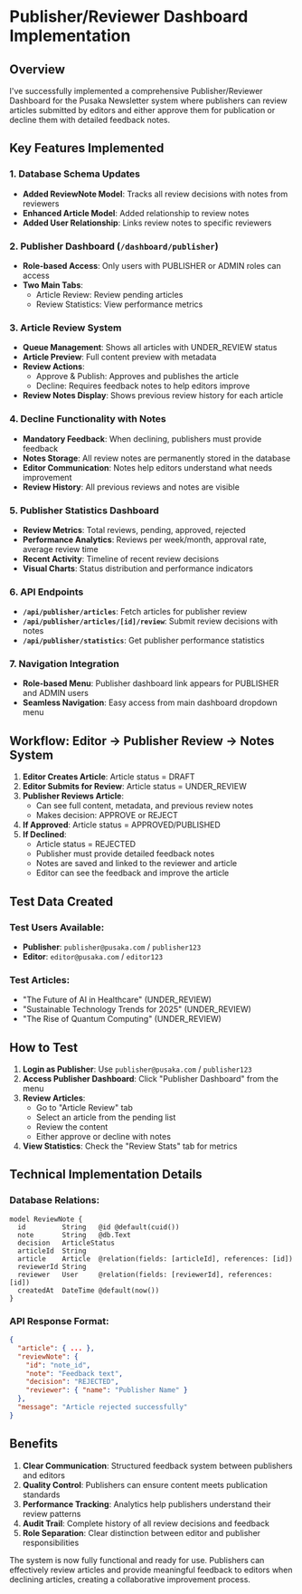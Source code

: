 # Publisher/Reviewer Dashboard Implementation

## Overview
I've successfully implemented a comprehensive Publisher/Reviewer Dashboard for the Pusaka Newsletter system where publishers can review articles submitted by editors and either approve them for publication or decline them with detailed feedback notes.

## Key Features Implemented

### 1. Database Schema Updates
- **Added ReviewNote Model**: Tracks all review decisions with notes from reviewers
- **Enhanced Article Model**: Added relationship to review notes
- **Added User Relationship**: Links review notes to specific reviewers

### 2. Publisher Dashboard (`/dashboard/publisher`)
- **Role-based Access**: Only users with PUBLISHER or ADMIN roles can access
- **Two Main Tabs**:
  - Article Review: Review pending articles
  - Review Statistics: View performance metrics

### 3. Article Review System
- **Queue Management**: Shows all articles with UNDER_REVIEW status
- **Article Preview**: Full content preview with metadata
- **Review Actions**: 
  - Approve & Publish: Approves and publishes the article
  - Decline: Requires feedback notes to help editors improve
- **Review Notes Display**: Shows previous review history for each article

### 4. Decline Functionality with Notes
- **Mandatory Feedback**: When declining, publishers must provide feedback
- **Notes Storage**: All review notes are permanently stored in the database
- **Editor Communication**: Notes help editors understand what needs improvement
- **Review History**: All previous reviews and notes are visible

### 5. Publisher Statistics Dashboard
- **Review Metrics**: Total reviews, pending, approved, rejected
- **Performance Analytics**: Reviews per week/month, approval rate, average review time
- **Recent Activity**: Timeline of recent review decisions
- **Visual Charts**: Status distribution and performance indicators

### 6. API Endpoints
- **`/api/publisher/articles`**: Fetch articles for publisher review
- **`/api/publisher/articles/[id]/review`**: Submit review decisions with notes
- **`/api/publisher/statistics`**: Get publisher performance statistics

### 7. Navigation Integration
- **Role-based Menu**: Publisher dashboard link appears for PUBLISHER and ADMIN users
- **Seamless Navigation**: Easy access from main dashboard dropdown menu

## Workflow: Editor → Publisher Review → Notes System

1. **Editor Creates Article**: Article status = DRAFT
2. **Editor Submits for Review**: Article status = UNDER_REVIEW
3. **Publisher Reviews Article**: 
   - Can see full content, metadata, and previous review notes
   - Makes decision: APPROVE or REJECT
4. **If Approved**: Article status = APPROVED/PUBLISHED
5. **If Declined**: 
   - Article status = REJECTED
   - Publisher must provide detailed feedback notes
   - Notes are saved and linked to the reviewer and article
   - Editor can see the feedback and improve the article

## Test Data Created

### Test Users Available:
- **Publisher**: `publisher@pusaka.com` / `publisher123`
- **Editor**: `editor@pusaka.com` / `editor123`

### Test Articles:
- "The Future of AI in Healthcare" (UNDER_REVIEW)
- "Sustainable Technology Trends for 2025" (UNDER_REVIEW)  
- "The Rise of Quantum Computing" (UNDER_REVIEW)

## How to Test

1. **Login as Publisher**: Use `publisher@pusaka.com` / `publisher123`
2. **Access Publisher Dashboard**: Click "Publisher Dashboard" from the menu
3. **Review Articles**: 
   - Go to "Article Review" tab
   - Select an article from the pending list
   - Review the content
   - Either approve or decline with notes
4. **View Statistics**: Check the "Review Stats" tab for metrics

## Technical Implementation Details

### Database Relations:
```prisma
model ReviewNote {
  id         String   @id @default(cuid())
  note       String   @db.Text
  decision   ArticleStatus
  articleId  String
  article    Article  @relation(fields: [articleId], references: [id])
  reviewerId String
  reviewer   User     @relation(fields: [reviewerId], references: [id])
  createdAt  DateTime @default(now())
}
```

### API Response Format:
```json
{
  "article": { ... },
  "reviewNote": {
    "id": "note_id",
    "note": "Feedback text",
    "decision": "REJECTED",
    "reviewer": { "name": "Publisher Name" }
  },
  "message": "Article rejected successfully"
}
```

## Benefits

1. **Clear Communication**: Structured feedback system between publishers and editors
2. **Quality Control**: Publishers can ensure content meets publication standards
3. **Performance Tracking**: Analytics help publishers understand their review patterns
4. **Audit Trail**: Complete history of all review decisions and feedback
5. **Role Separation**: Clear distinction between editor and publisher responsibilities

The system is now fully functional and ready for use. Publishers can effectively review articles and provide meaningful feedback to editors when declining articles, creating a collaborative improvement process.

